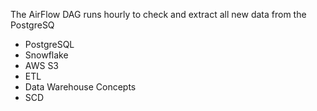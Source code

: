 The AirFlow DAG runs hourly to check and extract all new data from the PostgreSQ
- PostgreSQL
- Snowflake
- AWS S3
- ETL
- Data Warehouse Concepts
- SCD
